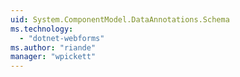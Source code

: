 ```yaml
---
uid: System.ComponentModel.DataAnnotations.Schema
ms.technology: 
  - "dotnet-webforms"
ms.author: "riande"
manager: "wpickett"
---
```

